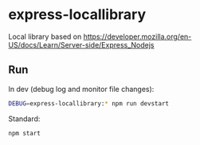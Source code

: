 # express-locallibrary

Local library based on <https://developer.mozilla.org/en-US/docs/Learn/Server-side/Express_Nodejs>

## Run

In dev (debug log and monitor file changes):

```sh
DEBUG=express-locallibrary:* npm run devstart
```

Standard:

```sh
npm start
```
